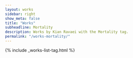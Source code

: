 ```yaml
---
layout: works
sidebar: right
show_meta: false
title: "Works"
subheadline: Mortality
description: Works by Kian Ravaei with the Mortality tag.
permalink: "/works-mortality/"
---
```


{% include _works-list-tag.html %}